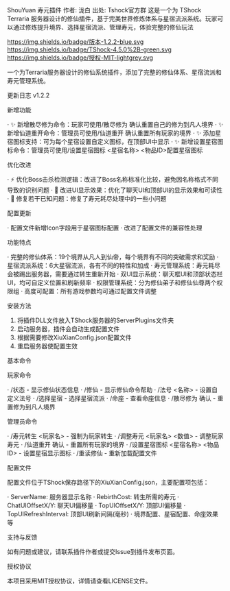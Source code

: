 ShouYuan 寿元插件
作者: 泷白
出处: Tshock官方群
这是一个为 TShock Terraria 服务器设计的修仙插件，基于完美世界修炼体系与星宿流派系统。玩家可以通过修炼提升境界、选择星宿流派、管理寿元，体验完整的修仙玩法

https://img.shields.io/badge/版本-1.2.2-blue.svg https://img.shields.io/badge/TShock-4.5.0%2B-green.svg https://img.shields.io/badge/授权-MIT-lightgrey.svg

一个为Terraria服务器设计的修仙系统插件，添加了完整的修仙体系、星宿流派和寿元管理系统。

更新日志 v1.2.2

新增功能

· ✨ 新增散尽修为命令：玩家可使用/散尽修为 确认重置自己的修为到凡人境界
· ✨ 新增仙道重开命令：管理员可使用/仙道重开 确认重置所有玩家的境界
· ✨ 添加星宿图标支持：可为每个星宿设置自定义图标，在顶部UI中显示
· ✨ 新增设置星宿图标命令：管理员可使用/设置星宿图标 <星宿名称> <物品ID>配置星宿图标

优化改进

· ⚡ 优化Boss击杀检测逻辑：改进了Boss名称标准化比较，避免因名称格式不同导致的识别问题
· 🎨 改进UI显示效果：优化了聊天UI和顶部UI的显示效果和可读性
· 🐛 修复若干已知问题：修复了寿元耗尽处理中的一些小问题

配置更新

· 配置文件新增Icon字段用于星宿图标配置
· 改进了配置文件的兼容性处理

功能特点

· 完整的修仙体系：19个境界从凡人到仙帝，每个境界有不同的突破需求和奖励
· 星宿流派系统：6大星宿流派，各有不同的特性和加成
· 寿元管理系统：寿元耗尽会被踢出服务器，需要通过转生重新开始
· 双UI显示系统：聊天框UI和顶部状态栏UI，均可自定义位置和刷新频率
· 权限管理系统：分为修仙弟子和修仙仙尊两个权限组
· 高度可配置：所有游戏参数均可通过配置文件调整

安装方法

1. 将插件DLL文件放入TShock服务器的ServerPlugins文件夹
2. 启动服务器，插件会自动生成配置文件
3. 根据需要修改XiuXianConfig.json配置文件
4. 重启服务器使配置生效

基本命令

玩家命令

· /状态 - 显示修仙状态信息
· /修仙 - 显示修仙命令帮助
· /法号 <名称> - 设置自定义法号
· /选择星宿 - 选择星宿流派
· /命座 - 查看命座信息
· /散尽修为 确认 - 重置修为到凡人境界

管理员命令

· /寿元转生 <玩家名> - 强制为玩家转生
· /调整寿元 <玩家名> <数值> - 调整玩家寿元
· /仙道重开 确认 - 重置所有玩家的境界
· /设置星宿图标 <星宿名称> <物品ID> - 设置星宿显示图标
· /重读修仙 - 重新加载配置文件

配置文件

配置文件位于TShock保存路径下的XiuXianConfig.json，主要配置项包括：

· ServerName: 服务器显示名称
· RebirthCost: 转生所需的寿元
· ChatUIOffsetX/Y: 聊天UI偏移量
· TopUIOffsetX/Y: 顶部UI偏移量
· TopUIRefreshInterval: 顶部UI刷新间隔(毫秒)
· 境界配置、星宿配置、命座效果等

支持与反馈

如有问题或建议，请联系插件作者或提交Issue到插件发布页面。

授权协议

本项目采用MIT授权协议，详情请查看LICENSE文件。